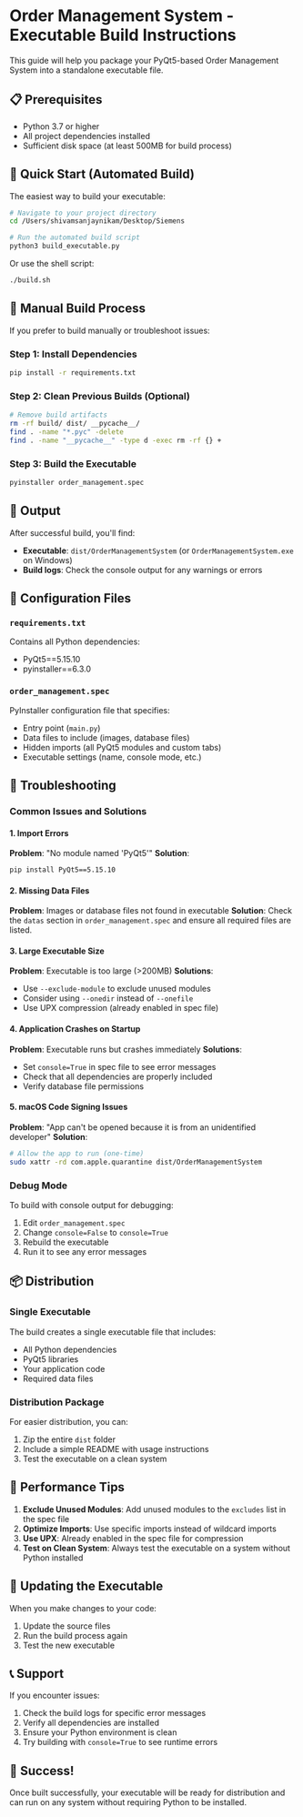 # Order Management System - Executable Build Instructions

This guide will help you package your PyQt5-based Order Management System into a standalone executable file.

## 📋 Prerequisites

- Python 3.7 or higher
- All project dependencies installed
- Sufficient disk space (at least 500MB for build process)

## 🚀 Quick Start (Automated Build)

The easiest way to build your executable:

```bash
# Navigate to your project directory
cd /Users/shivamsanjaynikam/Desktop/Siemens

# Run the automated build script
python3 build_executable.py
```

Or use the shell script:
```bash
./build.sh
```

## 📝 Manual Build Process

If you prefer to build manually or troubleshoot issues:

### Step 1: Install Dependencies

```bash
pip install -r requirements.txt
```

### Step 2: Clean Previous Builds (Optional)

```bash
# Remove build artifacts
rm -rf build/ dist/ __pycache__/
find . -name "*.pyc" -delete
find . -name "__pycache__" -type d -exec rm -rf {} +
```

### Step 3: Build the Executable

```bash
pyinstaller order_management.spec
```

## 📁 Output

After successful build, you'll find:
- **Executable**: `dist/OrderManagementSystem` (or `OrderManagementSystem.exe` on Windows)
- **Build logs**: Check the console output for any warnings or errors

## 🔧 Configuration Files

### `requirements.txt`
Contains all Python dependencies:
- PyQt5==5.15.10
- pyinstaller==6.3.0

### `order_management.spec`
PyInstaller configuration file that specifies:
- Entry point (`main.py`)
- Data files to include (images, database files)
- Hidden imports (all PyQt5 modules and custom tabs)
- Executable settings (name, console mode, etc.)

## 🐛 Troubleshooting

### Common Issues and Solutions

#### 1. Import Errors
**Problem**: "No module named 'PyQt5'"
**Solution**: 
```bash
pip install PyQt5==5.15.10
```

#### 2. Missing Data Files
**Problem**: Images or database files not found in executable
**Solution**: Check the `datas` section in `order_management.spec` and ensure all required files are listed.

#### 3. Large Executable Size
**Problem**: Executable is too large (>200MB)
**Solutions**:
- Use `--exclude-module` to exclude unused modules
- Consider using `--onedir` instead of `--onefile`
- Use UPX compression (already enabled in spec file)

#### 4. Application Crashes on Startup
**Problem**: Executable runs but crashes immediately
**Solutions**:
- Set `console=True` in spec file to see error messages
- Check that all dependencies are properly included
- Verify database file permissions

#### 5. macOS Code Signing Issues
**Problem**: "App can't be opened because it is from an unidentified developer"
**Solution**:
```bash
# Allow the app to run (one-time)
sudo xattr -rd com.apple.quarantine dist/OrderManagementSystem
```

### Debug Mode

To build with console output for debugging:

1. Edit `order_management.spec`
2. Change `console=False` to `console=True`
3. Rebuild the executable
4. Run it to see any error messages

## 📦 Distribution

### Single Executable
The build creates a single executable file that includes:
- All Python dependencies
- PyQt5 libraries
- Your application code
- Required data files

### Distribution Package
For easier distribution, you can:
1. Zip the entire `dist` folder
2. Include a simple README with usage instructions
3. Test the executable on a clean system

## 🎯 Performance Tips

1. **Exclude Unused Modules**: Add unused modules to the `excludes` list in the spec file
2. **Optimize Imports**: Use specific imports instead of wildcard imports
3. **Use UPX**: Already enabled in the spec file for compression
4. **Test on Clean System**: Always test the executable on a system without Python installed

## 🔄 Updating the Executable

When you make changes to your code:
1. Update the source files
2. Run the build process again
3. Test the new executable

## 📞 Support

If you encounter issues:
1. Check the build logs for specific error messages
2. Verify all dependencies are installed
3. Ensure your Python environment is clean
4. Try building with `console=True` to see runtime errors

## 🎉 Success!

Once built successfully, your executable will be ready for distribution and can run on any system without requiring Python to be installed.
